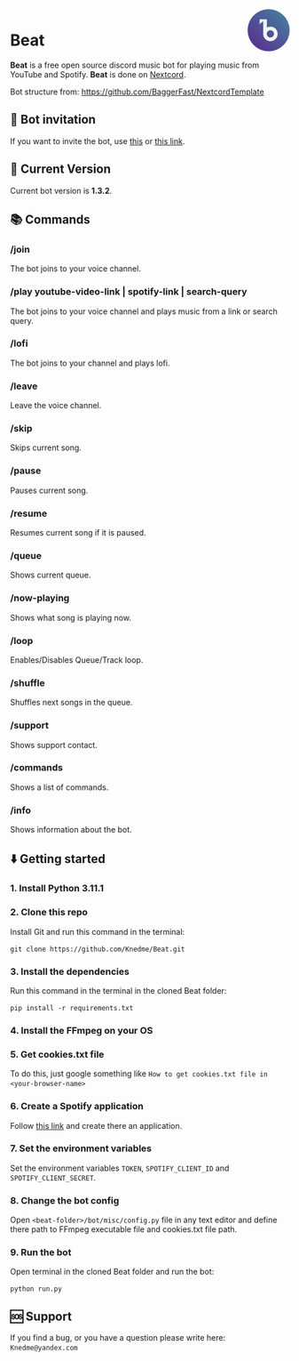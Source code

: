 
<img src="https://raw.githubusercontent.com/Knedme/Beat/master/logo/round1x.png" alt="beat-logo" width="15%" align="right">

# Beat
**Beat** is a free open source discord music bot for playing music from YouTube and Spotify. **Beat** is done on [Nextcord](https://docs.nextcord.dev/en/stable/).

Bot structure from: https://github.com/BaggerFast/NextcordTemplate

## 🔶 Bot invitation
If you want to invite the bot, use [this](https://discord.com/api/oauth2/authorize?client_id=883986382719189033&permissions=414526590016&scope=bot%20applications.commands) or [this link](https://discord.com/api/oauth2/authorize?client_id=1028606605593432134&permissions=414526590016&scope=bot%20applications.commands).

## 🌌 Current Version
Current bot version is **1.3.2**.

## 📚 Commands

### /join
The bot joins to your voice channel.

### /play youtube-video-link | spotify-link | search-query
The bot joins to your voice channel and plays music from a link or search query.

### /lofi
The bot joins to your channel and plays lofi.

### /leave
Leave the voice channel.

### /skip
Skips current song.

### /pause
Pauses current song.

### /resume
Resumes current song if it is paused.

### /queue
Shows current queue.

### /now-playing
Shows what song is playing now.

### /loop
Enables/Disables Queue/Track loop.

### /shuffle
Shuffles next songs in the queue.

### /support
Shows support contact.

### /commands
Shows a list of commands.

### /info 
Shows information about the bot.

## ⬇️ Getting started

### 1. Install Python 3.11.1

### 2. Clone this repo
Install Git and run this command in the terminal:
```commandline
git clone https://github.com/Knedme/Beat.git
```

### 3. Install the dependencies
Run this command in the terminal in the cloned Beat folder:
````commandline
pip install -r requirements.txt
````

### 4. Install the FFmpeg on your OS

### 5. Get cookies.txt file
To do this, just google something like `How to get cookies.txt file in <your-browser-name>`

### 6. Create a Spotify application

Follow [this link](https://developer.spotify.com/dashboard/applications) and create there an application.

### 7. Set the environment variables
Set the environment variables `TOKEN`, `SPOTIFY_CLIENT_ID` and `SPOTIFY_CLIENT_SECRET`.

### 8. Change the bot config
Open `<beat-folder>/bot/misc/config.py` file in any text editor and define there path to FFmpeg executable file and cookies.txt file path.

### 9. Run the bot
Open terminal in the cloned Beat folder and run the bot:
```commandline
python run.py
```

## 🆘 Support
If you find a bug, or you have a question please write here: `Knedme@yandex.com`
